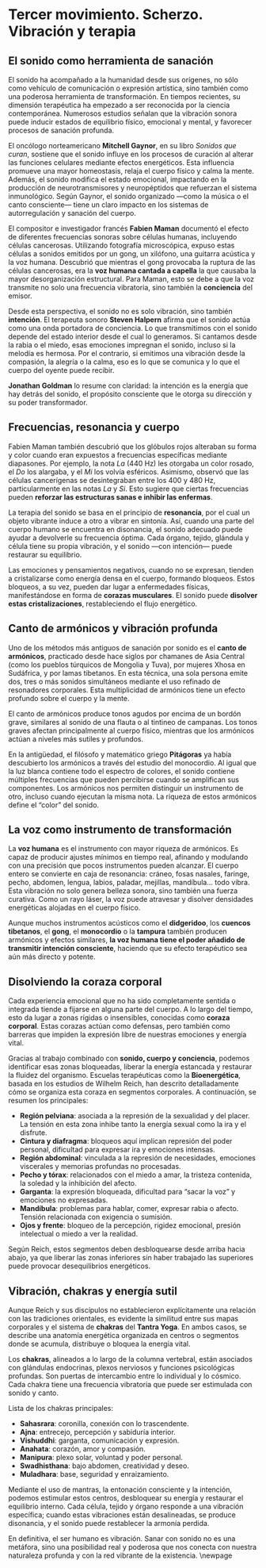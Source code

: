 # Tercer movimiento. Scherzo. Vibración y terapia  
## El sonido como herramienta de sanación

El sonido ha acompañado a la humanidad desde sus orígenes, no sólo como vehículo de comunicación o expresión artística, sino también como una poderosa herramienta de transformación. En tiempos recientes, su dimensión terapéutica ha empezado a ser reconocida por la ciencia contemporánea. Numerosos estudios señalan que la vibración sonora puede inducir estados de equilibrio físico, emocional y mental, y favorecer procesos de sanación profunda.

El oncólogo norteamericano **Mitchell Gaynor**, en su libro *Sonidos que curan*, sostiene que el sonido influye en los procesos de curación al alterar las funciones celulares mediante efectos energéticos. Esta influencia promueve una mayor homeostasis, relaja el cuerpo físico y calma la mente. Además, el sonido modifica el estado emocional, impactando en la producción de neurotransmisores y neuropéptidos que refuerzan el sistema inmunológico. Según Gaynor, el sonido organizado —como la música o el canto consciente— tiene un claro impacto en los sistemas de autorregulación y sanación del cuerpo.

El compositor e investigador francés **Fabien Maman** documentó el efecto de diferentes frecuencias sonoras sobre células humanas, incluyendo células cancerosas. Utilizando fotografía microscópica, expuso estas células a sonidos emitidos por un gong, un xilófono, una guitarra acústica y la voz humana. Descubrió que mientras el gong provocaba la ruptura de las células cancerosas, era la **voz humana cantada a capella** la que causaba la mayor desorganización estructural. Para Maman, esto se debe a que la voz transmite no solo una frecuencia vibratoria, sino también la **conciencia** del emisor.

Desde esta perspectiva, el sonido no es solo vibración, sino también **intención**. El terapeuta sonoro **Steven Halpern** afirma que el sonido actúa como una onda portadora de conciencia. Lo que transmitimos con el sonido depende del estado interior desde el cual lo generamos. Si cantamos desde la rabia o el miedo, esas emociones impregnan el sonido, incluso si la melodía es hermosa. Por el contrario, si emitimos una vibración desde la compasión, la alegría o la calma, eso es lo que se comunica y lo que el cuerpo del oyente puede recibir.

**Jonathan Goldman** lo resume con claridad: la intención es la energía que hay detrás del sonido, el propósito consciente que le otorga su dirección y su poder transformador.

## Frecuencias, resonancia y cuerpo

Fabien Maman también descubrió que los glóbulos rojos alteraban su forma y color cuando eran expuestos a frecuencias específicas mediante diapasones. Por ejemplo, la nota *La* (440 Hz) les otorgaba un color rosado, el *Do* los alargaba, y el *Mi* los volvía esféricos. Asimismo, observó que las células cancerígenas se desintegraban entre los 400 y 480 Hz, particularmente en las notas *La* y *Si*. Esto sugiere que ciertas frecuencias pueden **reforzar las estructuras sanas e inhibir las enfermas**.

La terapia del sonido se basa en el principio de **resonancia**, por el cual un objeto vibrante induce a otro a vibrar en sintonía. Así, cuando una parte del cuerpo humano se encuentra en disonancia, el sonido adecuado puede ayudar a devolverle su frecuencia óptima. Cada órgano, tejido, glándula y célula tiene su propia vibración, y el sonido —con intención— puede restaurar su equilibrio.

Las emociones y pensamientos negativos, cuando no se expresan, tienden a cristalizarse como energía densa en el cuerpo, formando bloqueos. Estos bloqueos, a su vez, pueden dar lugar a enfermedades físicas, manifestándose en forma de **corazas musculares**. El sonido puede **disolver estas cristalizaciones**, restableciendo el flujo energético.

## Canto de armónicos y vibración profunda

Uno de los métodos más antiguos de sanación por sonido es el **canto de armónicos**, practicado desde hace siglos por chamanes de Asia Central (como los pueblos túrquicos de Mongolia y Tuva), por mujeres Xhosa en Sudáfrica, y por lamas tibetanos. En esta técnica, una sola persona emite dos, tres o más sonidos simultáneos mediante el uso refinado de resonadores corporales. Esta multiplicidad de armónicos tiene un efecto profundo sobre el cuerpo y la mente.

El canto de armónicos produce tonos agudos por encima de un bordón grave, similares al sonido de una flauta o al tintineo de campanas. Los tonos graves afectan principalmente al cuerpo físico, mientras que los armónicos actúan a niveles más sutiles y profundos.

En la antigüedad, el filósofo y matemático griego **Pitágoras** ya había descubierto los armónicos a través del estudio del monocordio. Al igual que la luz blanca contiene todo el espectro de colores, el sonido contiene múltiples frecuencias que pueden percibirse cuando se amplifican sus componentes. Los armónicos nos permiten distinguir un instrumento de otro, incluso cuando ejecutan la misma nota. La riqueza de estos armónicos define el “color” del sonido.

## La voz como instrumento de transformación

La **voz humana** es el instrumento con mayor riqueza de armónicos. Es capaz de producir ajustes mínimos en tiempo real, afinando y modulando con una precisión que pocos instrumentos pueden alcanzar. El cuerpo entero se convierte en caja de resonancia: cráneo, fosas nasales, faringe, pecho, abdomen, lengua, labios, paladar, mejillas, mandíbula… todo vibra. Esta vibración no solo genera belleza sonora, sino también una fuerza curativa. Como un rayo láser, la voz puede atravesar y disolver densidades energéticas alojadas en el cuerpo físico.

Aunque muchos instrumentos acústicos como el **didgeridoo**, los **cuencos tibetanos**, el **gong**, el **monocordio** o la **tampura** también producen armónicos y efectos similares, **la voz humana tiene el poder añadido de transmitir intención consciente**, haciendo que su efecto terapéutico sea aún más directo y potente.

## Disolviendo la coraza corporal

Cada experiencia emocional que no ha sido completamente sentida o integrada tiende a fijarse en alguna parte del cuerpo. A lo largo del tiempo, esto da lugar a zonas rígidas o insensibles, conocidas como **coraza corporal**. Estas corazas actúan como defensas, pero también como barreras que impiden la expresión libre de nuestras emociones y energía vital.

Gracias al trabajo combinado con **sonido, cuerpo y conciencia**, podemos identificar esas zonas bloqueadas, liberar la energía estancada y restaurar la fluidez del organismo. Escuelas terapéuticas como la **Bioenergética**, basada en los estudios de Wilhelm Reich, han descrito detalladamente cómo se organiza esta coraza en segmentos corporales. A continuación, se resumen los principales:

- **Región pelviana**: asociada a la represión de la sexualidad y del placer. La tensión en esta zona inhibe tanto la energía sexual como la ira y el disfrute.
- **Cintura y diafragma**: bloqueos aquí implican represión del poder personal, dificultad para expresar ira y emociones intensas.
- **Región abdominal**: vinculada a la represión de necesidades, emociones viscerales y memorias profundas no procesadas.
- **Pecho y tórax**: relacionados con el miedo a amar, la tristeza contenida, la soledad y la inhibición del afecto.
- **Garganta**: la expresión bloqueada, dificultad para “sacar la voz” y emociones no expresadas.
- **Mandíbula**: problemas para hablar, comer, expresar rabia o afecto. Tensión relacionada con exigencia o sumisión.
- **Ojos y frente**: bloqueo de la percepción, rigidez emocional, presión intelectual o miedo a ver la realidad.

Según Reich, estos segmentos deben desbloquearse desde arriba hacia abajo, ya que liberar las zonas inferiores sin haber trabajado las superiores puede provocar desequilibrios energéticos.

## Vibración, chakras y energía sutil

Aunque Reich y sus discípulos no establecieron explícitamente una relación con las tradiciones orientales, es evidente la similitud entre sus mapas corporales y el sistema de **chakras** del **Tantra Yoga**. En ambos casos, se describe una anatomía energética organizada en centros o segmentos donde se acumula, distribuye o bloquea la energía vital.

Los **chakras**, alineados a lo largo de la columna vertebral, están asociados con glándulas endocrinas, plexos nerviosos y funciones psicológicas profundas. Son puertas de intercambio entre lo individual y lo cósmico. Cada chakra tiene una frecuencia vibratoria que puede ser estimulada con sonido y canto.

Lista de los chakras principales:
- **Sahasrara**: coronilla, conexión con lo trascendente.
- **Ajna**: entrecejo, percepción y sabiduría interior.
- **Vishuddhi**: garganta, comunicación y expresión.
- **Anahata**: corazón, amor y compasión.
- **Manipura**: plexo solar, voluntad y poder personal.
- **Swadhisthana**: bajo abdomen, creatividad y deseo.
- **Muladhara**: base, seguridad y enraizamiento.

Mediante el uso de mantras, la entonación consciente y la intención, podemos estimular estos centros, desbloquear su energía y restaurar el equilibrio interno. Cada célula, tejido y órgano responde a una vibración específica; cuando estas vibraciones están desalineadas, se produce disonancia, y el sonido puede restablecer la armonía perdida.

En definitiva, el ser humano es vibración. Sanar con sonido no es una metáfora, sino una posibilidad real y poderosa que nos conecta con nuestra naturaleza profunda y con la red vibrante de la existencia.
\newpage